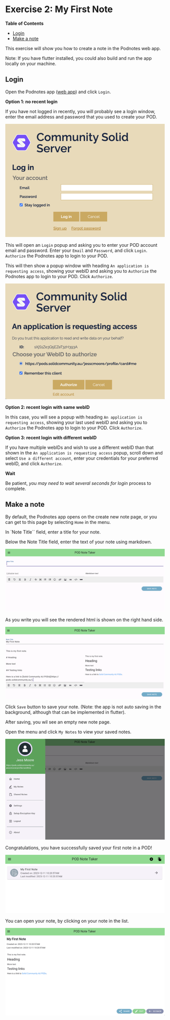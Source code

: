 # Exercise 2: My First Note

**Table of Contents**

- [Login](#login)
- [Make a note](#make_note)


This exercise will show you how to create a note in the Podnotes web app.

Note: If you have flutter installed, you could also build and run the app locally on your machine.


## Login<a name="login"></a>

Open the Podnotes app ([web app](https://Podnotes.solidcommunity.au/)) and click `Login`.

**Option 1: no recent login**

If you have not logged in recently, you will probably see a login window, enter the email address and password that you used to create your POD.

![POD login](../assets/images/server_login_popup.png)

This will open an `Login` popup and asking you to enter your POD account email and password. Enter your `Email` and `Password`, and click `Login`. `Authorize` the Podnotes app to login to your POD.

This will then show a popup window with heading `An application is requesting access`, showing your webID and asking you to `Authorize` the Podnotes app to login to your POD. Click `Authorize`.

![POD authorization](../assets/images/server_pod_auth_popup.png)

**Option 2: recent login with same webID**

In this case, you will see a popup with heading `An application is requesting access`, showing your last used webID and asking you to `Authorize` the Podnotes app to login to your POD. Click `Authorize`.

**Option 3: recent login with different webID**

If you have multiple webIDs and wish to use a different webID than that shown in the `An application is requesting access` popup, scroll down and select `Use a different account`, enter your credentials for your preferred webID, and click `Authorize`.

**Wait**

Be patient, *you may need to wait several seconds for login* process to complete.




## Make a note<a name="make_note"></a>

By default, the Podnotes app opens on the create new note page, or you can get to this page by selecting `Home` in the menu.

In `Note Title`` field, enter a title for your note.

Below the Note Title field, enter the text of your note using markdown.

![New Note](../assets/images/new_note_empty.png)


As you write you will see the rendered html is shown on the right hand side.


![Note in Progress](../assets/images/new_note_draft.png)

Click `Save` button to save your note. (Note: the app is not auto saving in the background, although that can be implemented in flutter).

After saving, you wil see an empty new note page.

Open the menu and click `My Notes` to view your saved notes.

![Menu](../assets/images/podnotes_menu.png)

Congratulations, you have successfully saved your first note in a POD!

![My Notes list](../assets/images/my_notes_list.png)

You can open your note, by clicking on your note in the list.

![Opened saved note](../assets/images/opening_saved_note.png)
